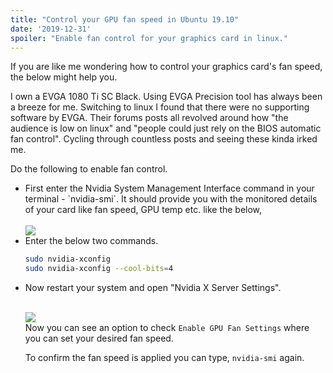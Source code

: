 ```yaml
---
title: "Control your GPU fan speed in Ubuntu 19.10"
date: '2019-12-31'
spoiler: "Enable fan control for your graphics card in linux."
---
```


If you are like me wondering how to control your graphics card's fan speed, the below might help you.

I own a EVGA 1080 Ti SC Black. Using EVGA Precision tool has always been a breeze for me. Switching to linux I found that there were no supporting software by EVGA. Their forums posts all revolved around how "the audience is low on linux" and "people could just rely on the BIOS automatic fan control". Cycling through countless posts and seeing these kinda irked me.

Do the following to enable fan control.

<ul>
<li> First enter the Nvidia System Management Interface command in your terminal - `nvidia-smi`. It should provide you with the monitored details of your card like fan speed, GPU temp etc. like the below,</li>
<br>
<img src = "https://i.imgur.com/z8jwAB9.png"></img>
<li> Enter the below two commands. </li>

```bash
sudo nvidia-xconfig 
sudo nvidia-xconfig --cool-bits=4
```

<li> Now restart your system and open "Nvidia X Server Settings".</li>
<br>

<img src = "https://i.imgur.com/MmD0VKD.png"></img>
<br/>
Now you can see an option to check `Enable GPU Fan Settings` where you can set your desired fan speed. 

To confirm the fan speed is applied you can type, `nvidia-smi` again.
